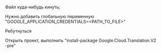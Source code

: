 Файл куда-нибудь кинуть;

Нужно добавить глобальную переменную "GOOGLE_APPLICATION_CREDENTIALS=<PATH_TO_FILE>"

Ребутнуться

Открыть проект, выполнить "install-package Google.Cloud.Translation.V2 -pre"

